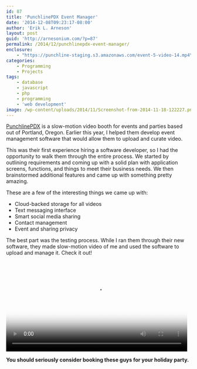```yaml
---
id: 87
title: 'PunchlinePDX Event Manager'
date: '2014-12-08T09:23:17-08:00'
author: 'Erik L. Arneson'
layout: post
guid: 'http://arnesonium.com/?p=87'
permalink: /2014/12/punchlinepdx-event-manager/
enclosure:
    - "https://punchline-staging.s3.amazonaws.com/event-5-video-14.mp4\n5513284\nvideo/mp4\n"
categories:
    - Programming
    - Projects
tags:
    - database
    - javascript
    - php
    - programming
    - 'web development'
image: /wp-content/uploads/2014/11/Screenshot-from-2014-11-18-122227.png    
---
```


<a href="http://www.punchlinepdx.com/">PunchlinePDX</a> is a slow-motion video booth for events and parties based out of Portland, Oregon. Earlier this year, I helped them develop event management software that would allow them to upload and curate video.
<!--more-->

This was their first experience hiring a software developer, so I had the opportunity to walk them through the entire process. We started by outlining requirements and coming up with a solid plan with application screens, functions, and things to meet their business needs. We then brainstormed additional features and came up with something pretty amazing.

These are a few of the interesting things we came up with:

<ul>
    <li>Cloud-backed storage for all videos</li>
    <li>Text messaging interface</li>
    <li>Smart social media sharing</li>
    <li>Contact management</li>
    <li>Event and sharing privacy</li>
</ul>

The best part was the testing process. While I ran them through their new software, they made slow-motion video of me and used the software to upload and manage it. Check it out!

<video controls autoplay loop style="width:98%"
        poster="https://punchline-staging.s3.amazonaws.com/event-5-video-14.jpg">
   <source src="https://punchline-staging.s3.amazonaws.com/event-5-video-14.mp4" type="video/mp4" />
   Your browser does not support the video tag.
</video>

<strong>You should seriously consider booking these guys for your holiday party.</strong>
